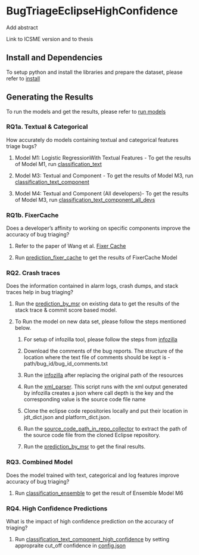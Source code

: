 # BugTriageEclipseHighConfidence

Add abstract

Link to ICSME version and to thesis

## Install and Dependencies 

To setup python and install the libraries and prepare the dataset, please refer to [install](https://github.com/CESEL/BugTriageEclipseHighConfidence/blob/master/install.md)

## Generating the Results

To run the models and get the results, please refer to [run models](https://github.com/CESEL/BugTriageEclipseHighConfidence/blob/master/run_models.md)

### RQ1a. Textual & Categorical

How accurately do models containing textual and categorical features triage bugs?

1. Model M1: Logistic RegressionWith Textual Features - To get the results of Model M1, run [classification_text](https://github.com/CESEL/BugTriageEclipseHighConfidence/blob/master/ML_Text_Categorical/classification_text.py)

2. Model M3: Textual and Component - To get the results of Model M3, run [classification_text_component](https://github.com/CESEL/BugTriageEclipseHighConfidence/blob/master/ML_Text_Categorical/classification_text_component.py)

3. Model M4: Textual and Component (All developers)- To get the results of Model M3, run [classification_text_component_all_devs](https://github.com/CESEL/BugTriageEclipseHighConfidence/blob/master/ML_Text_Categorical/classification_text_component_all_devs.py)

### RQ1b. FixerCache

Does a developer’s affinity to working on specific components improve the accuracy of bug triaging?

1. Refer to the paper of Wang et al. [Fixer Cache](https://dl.acm.org/citation.cfm?id=2652536)

2. Run [prediction_fixer_cache](https://github.com/CESEL/BugTriageEclipseHighConfidence/blob/master/FixerCache/prediction_fixer_cache.py) to get the results of FixerCache Model

### RQ2. Crash traces
Does the information contained in alarm logs, crash dumps, and stack traces help in bug triaging?

1. Run the [prediction_by_msr](https://github.com/CESEL/BugTriageEclipseHighConfidence/blob/master/stacktrace_processing/prediction_by_msr.py) on existing data to get the results of the stack trace & commit score based model.

2. To Run the model on new data set, please follow the steps mentioned below.

    1. For setup of infozilla tool, please follow the steps from [infozilla](https://github.com/kuyio/infozilla)
    
    2. Download the comments of the bug reports. The structure of the location where the text file of comments should be kept is - path/bug_id/bug_id_comments.txt
    
    3. Run the [infozilla](https://github.com/CESEL/BugTriageEclipseHighConfidence/blob/master/stacktrace_processing/infozilla.py) after replacing the original path of the resources
    
    4. Run the [xml_parser](https://github.com/CESEL/BugTriageEclipseHighConfidence/blob/master/stacktrace_processing/xml_parser.py). This script runs with the xml output generated by infozilla creates a json where call depth is the key and the corresponding value is the source code file name
    
    5. Clone the eclipse code repositories locally and put their location in jdt_dict.json and platform_dict.json.
    
    6. Run the [source_code_path_in_repo_collector](https://github.com/CESEL/BugTriageEclipseHighConfidence/blob/master/stacktrace_processing/source_code_path_in_repo_collector.py) to extract the path of the source code file from the cloned Eclipse repository.
    
    7. Run the [prediction_by_msr](https://github.com/CESEL/BugTriageEclipseHighConfidence/blob/master/stacktrace_processing/prediction_by_msr.py) to get the final results.

### RQ3. Combined Model
Does the model trained with text, categorical and log features improve accuracy of bug triaging?

1. Run [classification_ensemble](https://github.com/CESEL/BugTriageEclipseHighConfidence/blob/master/ensemble/classification_ensemble.py) to get the result of Ensemble Model M6

### RQ4. High Confidence Predictions
What is the impact of high confidence prediction on the accuracy of triaging?

1. Run [classification_text_component_high_confidence](https://github.com/CESEL/BugTriageEclipseHighConfidence/blob/master/high_confidence_prediction/classification_text_component_high_confidence.py) by setting appropraite cut_off confidence in [config.json](https://github.com/CESEL/BugTriageEclipseHighConfidence/blob/master/resources/config.json)
